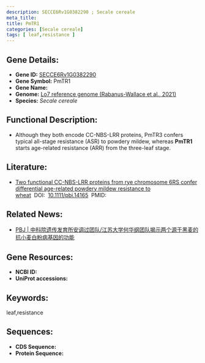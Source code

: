 ```yaml
---
description: SECCE6Rv1G0382290 ; Secale cereale
meta_title:
title: PmTR1
categories: [Secale cereale]
tags: [ leaf,resistance ]
---
```


## Gene Details:
- **Gene ID:**	[SECCE6Rv1G0382290]()
- **Gene Symbol:** PmTR1
- **Gene Name:** 
- **Genome:** [Lo7 reference genome (Rabanus-Wallace et al., 2021)]()
- **Species:** *Secale cereale*

## Functional Description:
   - Although they both encode CC-NBS-LRR proteins, PmTR3 confers typical all-stage resistance (ASR) to powdery mildew, whereas **PmTR1** starts age-related resistance (ARR) from the three-leaf stage.

## Literature:
   - [Two functional CC-NBS-LRR proteins from rye chromosome 6RS confer differential age-related powdery mildew resistance to wheat]( https://onlinelibrary.wiley.com/doi/full/10.1111/pbi.14165)&nbsp;&nbsp;DOI:&nbsp;&nbsp;[10.1111/pbi.14165](https://onlinelibrary.wiley.com/doi/full/10.1111/pbi.14165)&nbsp;&nbsp;PMID:&nbsp;&nbsp;[](https://pubmed.ncbi.nlm.nih.gov//)

## Related News:
   - [PBJ | 中科院遗传发育所安调过团队/江苏大学何华纲团队揭示两个源于黑麦的抗小麦白粉病基因的功能](https://mp.weixin.qq.com/s?__biz=Mzg3MDEwNDEyMg==&mid=2247555249&idx=2&sn=45ac50bb02d0d8ab423cc8fe4643abe9&chksm=9930b71b0b77fb1fa81177d313d10d0f4cd265f0c649380551d32e3f52e81cd0b0b1fc8eb39a&scene=27#wechat_redirect)

## Gene Resources:
- **NCBI ID:** [](https://www.ncbi.nlm.nih.gov/gene/?term=)
- **UniProt accessions:** [](https://www.uniprot.org/uniprotkb//entry)

## Keywords:
leaf,resistance

## Sequences:
- **CDS Sequence:**
- **Protein Sequence:**
